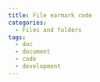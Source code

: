 ```yaml
---
title: File earmark code
categories:
  - Files and folders
tags:
  - doc
  - document
  - code
  - development
---
```

